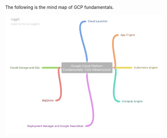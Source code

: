 The following is the mind map of GCP fundamentals.

![img](./Google_Cloud_Platform_Fundamentals_Core_Infrastructure.png)
